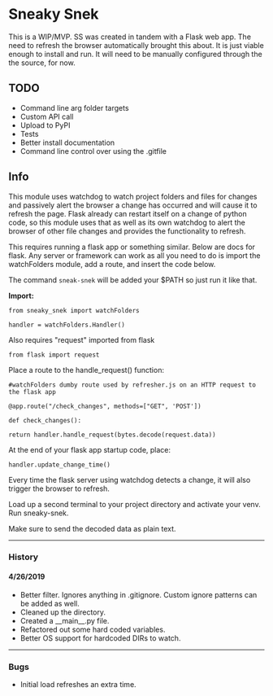 # Sneaky Snek

This is a WIP/MVP. SS was created in tandem with a Flask web app. The need to refresh the browser automatically brought this about. It is just viable enough to install and run. It will need to be manually configured through the the source, for now.

## TODO

- Command line arg folder targets
- Custom API call
- Upload to PyPI
- Tests
- Better install documentation
- Command line control over using the .gitfile

## Info

This module uses watchdog to watch project folders and files for changes and passively alert the browser 
a change has occurred and will cause it to refresh the page. Flask already can restart itself on a change
of python code, so this module uses that as well as its own watchdog to alert the browser of other file 
changes and provides the functionality to refresh.

This requires running a flask app or something similar. Below are docs for flask. Any server or framework
can work as all you need to do is import the watchFolders module, add a route, and insert the code below.

The command `sneak-snek` will be added your $PATH so just run it like that.

**Import:**

`from sneaky_snek import watchFolders`

`handler = watchFolders.Handler()`


Also requires "request" imported from flask

`from flask import request`

Place a route to the handle_request() function:

`#watchFolders dumby route used by refresher.js on an HTTP request to the flask app`

`@app.route("/check_changes", methods=["GET", 'POST'])`

`def check_changes():`

`return handler.handle_request(bytes.decode(request.data))`

At the end of your flask app startup code, place:

`handler.update_change_time()`

Every time the flask server using watchdog detects a change, it will also trigger the browser to refresh.

Load up a second terminal to your project directory and activate your venv. Run sneaky-snek.

Make sure to send the decoded data as plain text.

---

### History

#### 4/26/2019

- Better filter. Ignores anything in .gitignore. Custom ignore patterns can be added as well.
- Cleaned up the directory.
- Created a \_\_main__.py file.
- Refactored out some hard coded variables.
- Better OS support for hardcoded DIRs to watch.

---

### Bugs

- Initial load refreshes an extra time.
  